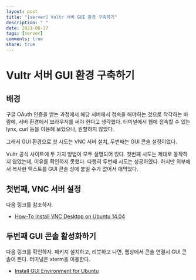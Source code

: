 ```yaml
---
layout: post
title: "[server] Vultr 서버 GUI 환경 구축하기"
description: " "
date: 2021-06-17
tags: [server]
comments: true
share: true
---
```


# Vultr 서버 GUI 환경 구축하기

## 배경

구글 OAuth 인증을 받는 과정에서 해당 서버에서 접속을 해야하는 것으로 착각하는 바람에, 서버 환경에서 브라우저를 써야 한다고 생각했다.
터미널에서 웹에 접속할 수 있는 lynx, curl 등을 이용해 보았으나, 원할하지 않았다.

그래서 GUI 환경으로 첫 시도는 VNC 서버 설치, 두번째는 GUI 콘솔 설정이었다.

Vultr 공식 사이트에 두 가지 방법이 모두 설명되어 있다. 첫번째 시도는 제대로 동작하지 않았는데, 이유를 확인하지 못했다.
다행히 두번째 시도는 성공하였다. 하지만 외부에서 복사한 텍스트를 GUI 콘솔 상에 붙일 수가 없어서 애먹었다.

## 첫번째, VNC 서버 설정

다음 링크를 참조하자.

* [How-To Install VNC Desktop on Ubuntu 14.04](https://www.vultr.com/docs/how-to-install-vnc-desktop-on-ubuntu-14-04)

## 두번째 GUI 콘솔 활성화하기

다음 링크를 확인하자. 패키지 설치하고, 리붓하고 나면, 웹상에서 콘솔 연결시 GUI 콘솔이 뜬다. 터미널은 xterm을 이용한다.

* [Install GUI Environment for Ubuntu](https://www.vultr.com/docs/install-gui-environment-for-ubuntu)
